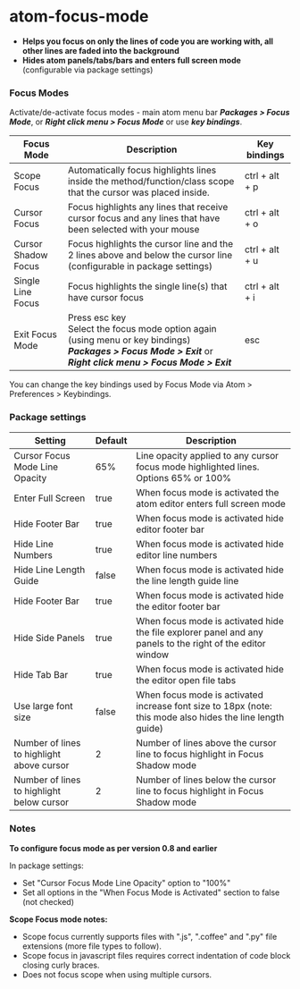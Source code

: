 # atom-focus-mode

* **Helps you focus on only the lines of code you are working with, all other lines are faded into the background**
* **Hides atom panels/tabs/bars and enters full screen mode** (configurable via package settings)

### Focus Modes

Activate/de-activate focus modes - main atom menu bar ***Packages > Focus Mode***, or ***Right click menu > Focus Mode*** or use ***key bindings***.

| Focus Mode          | Description                            | Key bindings  |
| --------------------|----------------------------------------|-------------- |
| Scope Focus         | Automatically focus highlights lines inside the method/function/class scope that the cursor was placed inside. | ctrl + alt + p |
| Cursor Focus        | Focus highlights any lines that receive cursor focus and any lines that have been selected with your mouse | ctrl + alt + o |
| Cursor Shadow Focus | Focus highlights the cursor line and the 2 lines above and below the cursor line (configurable in package settings) | ctrl + alt + u |
| Single Line Focus   | Focus highlights the single line(s) that have cursor focus | ctrl + alt + i |
| Exit Focus Mode     | Press esc key<br>Select the focus mode option again (using menu or key bindings)<br>***Packages > Focus Mode > Exit*** or ***Right click menu > Focus Mode > Exit*** | esc            |

You can change the key bindings used by Focus Mode via Atom > Preferences > Keybindings.

### Package settings

| Setting                         | Default | Description |
|---------------------------------|---------|-------------|
| Cursor Focus Mode Line Opacity  | 65%   | Line opacity applied to any cursor focus mode highlighted lines. Options 65% or 100% |
| Enter Full Screen               | true  | When focus mode is activated the atom editor enters full screen mode |
| Hide Footer Bar                 | true  | When focus mode is activated hide editor footer bar |
| Hide Line Numbers               | true  | When focus mode is activated hide editor line numbers |
| Hide Line Length Guide          | false | When focus mode is activated hide the line length guide line |
| Hide Footer Bar                 | true  | When focus mode is activated hide the editor footer bar |
| Hide Side Panels                | true  | When focus mode is activated hide the file explorer panel and any panels to the right of the editor window |
| Hide Tab Bar                    | true  | When focus mode is activated hide the editor open file tabs |
| Use large font size             | false | When focus mode is activated increase font size to 18px (note: this mode also hides the line length guide)    |
| Number of lines to highlight above cursor | 2 | Number of lines above the cursor line to focus highlight in Focus Shadow mode |
| Number of lines to highlight below cursor | 2 | Number of lines below the cursor line to focus highlight in Focus Shadow mode |

### Notes

**To configure focus mode as per version 0.8 and earlier**

In package settings:
* Set "Cursor Focus Mode Line Opacity" option to "100%"
* Set all options in the "When Focus Mode is Activated" section to false (not checked)

**Scope Focus mode notes:**

* Scope focus currently supports files with ".js", ".coffee" and ".py" file extensions (more file types to follow).
* Scope focus in javascript files requires correct indentation of code block closing curly braces.
* Does not focus scope when using multiple cursors.
